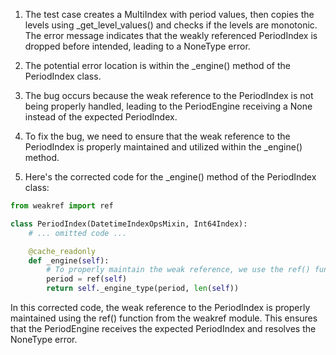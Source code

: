 1. The test case creates a MultiIndex with period values, then copies the levels using _get_level_values() and checks if the levels are monotonic. The error message indicates that the weakly referenced PeriodIndex is dropped before intended, leading to a NoneType error.

2. The potential error location is within the _engine() method of the PeriodIndex class.

3. The bug occurs because the weak reference to the PeriodIndex is not being properly handled, leading to the PeriodEngine receiving a None instead of the expected PeriodIndex.

4. To fix the bug, we need to ensure that the weak reference to the PeriodIndex is properly maintained and utilized within the _engine() method.

5. Here's the corrected code for the _engine() method of the PeriodIndex class:

```python
from weakref import ref

class PeriodIndex(DatetimeIndexOpsMixin, Int64Index):
    # ... omitted code ...

    @cache_readonly
    def _engine(self):
        # To properly maintain the weak reference, we use the ref() function from the weakref module
        period = ref(self)
        return self._engine_type(period, len(self))
```
In this corrected code, the weak reference to the PeriodIndex is properly maintained using the ref() function from the weakref module. This ensures that the PeriodEngine receives the expected PeriodIndex and resolves the NoneType error.